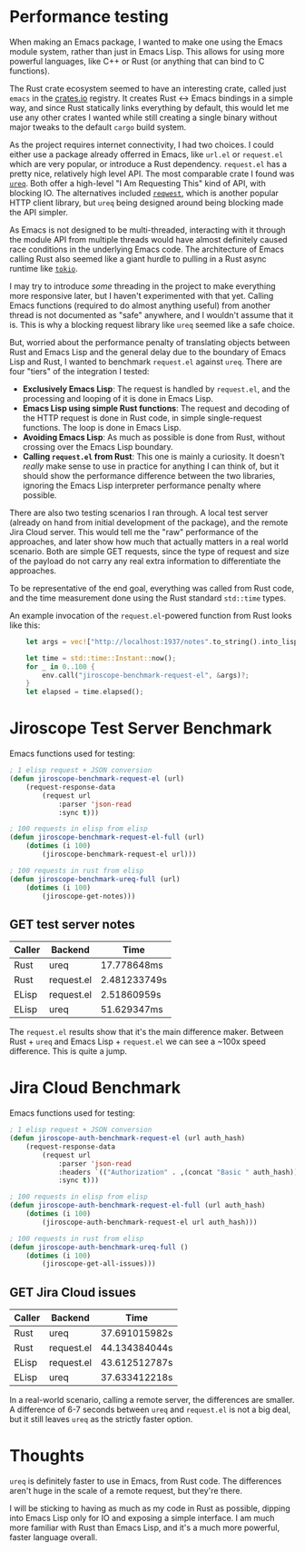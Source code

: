# Performance testing
When making an Emacs package, I wanted to make one using the Emacs module system, rather than
just in Emacs Lisp. This allows for using more powerful languages, like C++ or Rust
(or anything that can bind to C functions).

The Rust crate ecosystem seemed to have an interesting crate, called just `emacs` in the
[crates.io](https://crates.io) registry. It creates Rust <-> Emacs bindings in a simple way,
and since Rust statically links everything by default, this would let me use any other crates
I wanted while still creating a single binary without major tweaks to the default `cargo` build
system.

As the project requires internet connectivity, I had two choices. I could either use a package
already offerred in Emacs, like `url.el` or `request.el` which are very popular, or introduce a
Rust dependency. `request.el` has a pretty nice, relatively high level API. The most comparable
crate I found was [`ureq`](https://crates.io/crates/ureq). Both offer a high-level
"I Am Requesting This" kind of API, with blocking IO. The alternatives included
[`reqwest`](https://crates.io/crates/reqwest), which is another popular HTTP client library, but
`ureq` being designed around being blocking made the API simpler.

As Emacs is not designed to be multi-threaded, interacting with it through the module API
from multiple threads would have almost definitely caused race conditions in the underlying
Emacs code. The architecture of Emacs calling Rust also seemed like a giant hurdle to pulling
in a Rust async runtime like [`tokio`](https://crates.io/crates/tokio).

I may try to introduce *some* threading in the project to make everything more responsive later,
but I haven't experimented with that yet. Calling Emacs functions (required to do almost
anything useful) from another thread is not documented as "safe" anywhere, and I wouldn't assume
that it is. This is why a blocking request library like `ureq` seemed like a safe choice.

But, worried about the performance penalty of translating objects between Rust and Emacs Lisp
and the general delay due to the boundary of Emacs Lisp and Rust, I wanted to benchmark
`request.el` against `ureq`. There are four "tiers" of the integration I tested:

- **Exclusively Emacs Lisp**: The request is handled by `request.el`, and the processing and
  looping of it is done in Emacs Lisp.
- **Emacs Lisp using simple Rust functions**: The request and decoding of the HTTP request is
  done in Rust code, in simple single-request functions. The loop is done in Emacs Lisp.
- **Avoiding Emacs Lisp**: As much as possible is done from Rust, without crossing over the
  Emacs Lisp boundary.
- **Calling `request.el` from Rust**: This one is mainly a curiosity. It doesn't *really* make
  sense to use in practice for anything I can think of, but it should show the performance
  difference between the two libraries, ignoring the Emacs Lisp interpreter performance penalty
  where possible.

There are also two testing scenarios I ran through. A local test server (already on hand from
initial development of the package), and the remote Jira Cloud server. This would tell me
the "raw" performance of the approaches, and later show how much that actually matters in
a real world scenario. Both are simple GET requests, since the type of request and size of the
payload do not carry any real extra information to differentiate the approaches.

To be representative of the end goal, everything was called from Rust code, and the time
measurement done using the Rust standard `std::time` types.

An example invocation of the `request.el`-powered function from Rust looks like this:

```rs
    let args = vec!["http://localhost:1937/notes".to_string().into_lisp(env)?];

    let time = std::time::Instant::now();
    for _ in 0..100 {
        env.call("jiroscope-benchmark-request-el", &args)?;
    }
    let elapsed = time.elapsed();
```


# Jiroscope Test Server Benchmark

Emacs functions used for testing:

```el
; 1 elisp request + JSON conversion
(defun jiroscope-benchmark-request-el (url)
    (request-response-data
        (request url
            :parser 'json-read
            :sync t)))

; 100 requests in elisp from elisp
(defun jiroscope-benchmark-request-el-full (url)
    (dotimes (i 100)
        (jiroscope-benchmark-request-el url)))

; 100 requests in rust from elisp
(defun jiroscope-benchmark-ureq-full (url)
    (dotimes (i 100)
        (jiroscope-get-notes)))
```

## GET test server notes

| Caller | Backend | Time |
| --- | --- | --- |
| Rust | ureq | 17.778648ms |
| Rust | request.el | 2.481233749s |
| ELisp | request.el | 2.51860959s |
| ELisp | ureq | 51.629347ms |

The `request.el` results show that it's the main difference maker. Between Rust + `ureq` and
Emacs Lisp + `request.el` we can see a ~100x speed difference. This is quite a jump.

# Jira Cloud Benchmark

Emacs functions used for testing:

```el
; 1 elisp request + JSON conversion
(defun jiroscope-auth-benchmark-request-el (url auth_hash)
    (request-response-data
        (request url
            :parser 'json-read
            :headers `(("Authorization" . ,(concat "Basic " auth_hash)) ("Content-Type" . "application/json"))
            :sync t)))

; 100 requests in elisp from elisp
(defun jiroscope-auth-benchmark-request-el-full (url auth_hash)
    (dotimes (i 100)
        (jiroscope-auth-benchmark-request-el url auth_hash)))

; 100 requests in rust from elisp
(defun jiroscope-auth-benchmark-ureq-full ()
    (dotimes (i 100)
        (jiroscope-get-all-issues)))
```

## GET Jira Cloud issues

| Caller | Backend | Time |
| --- | --- | --- |
| Rust | ureq | 37.691015982s |
| Rust | request.el | 44.134384044s |
| ELisp | request.el | 43.612512787s |
| ELisp | ureq | 37.633412218s |

In a real-world scenario, calling a remote server, the differences are smaller. A difference of
6-7 seconds between `ureq` and `request.el` is not a big deal, but it still leaves `ureq` as the
strictly faster option.

# Thoughts
`ureq` is definitely faster to use in Emacs, from Rust code. The differences aren't huge in the
scale of a remote request, but they're there.

I will be sticking to having as much as my code in Rust as possible, dipping into Emacs Lisp
only for IO and exposing a simple interface. I am much more familiar with Rust than Emacs Lisp,
and it's a much more powerful, faster language overall.

